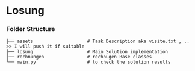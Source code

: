 # Losung

### Folder Structure

    ├── assets                    # Task Description aka visite.txt , .. >> I will push it if suitable
    ├── losung                    # Main Solution implementation
    ├── rechnungen                # rechnugen Base classes
    └── main.py                   # to check the solution results
